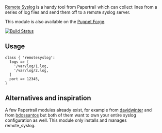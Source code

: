 
[Remote Syslog](https://github.com/papertrail/remote_syslog) is a handy
tool from Papertrail which can collect lines from a series of log files
and send them off to a remote syslog server.

This module is also available on the [Puppet Forge](https://forge.puppetlabs.com/garethr/remotesyslog).

[![Build Status](https://secure.travis-ci.org/garethr/garethr-remotesyslog.png)](http://travis-ci.org/garethr/garethr-remotesyslog)

## Usage

```puppet
class { 'remotesyslog':
  logs => [
    '/var/log/1.log,
    '/var/log/2.log,
  ]
  port => 12345,
}
```

## Alternatives and inspiration

A few Papertrail modules already exist, for example from
[davidwinter](https://github.com/davidwinter/puppet-papertrail) and from
[bdossantos](https://github.com/bdossantos/puppet-module-papertrail) but
both of them want to own your entire syslog configuration as well. This
module only installs and manages remote_syslog.
